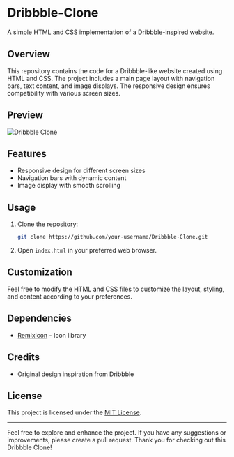 # Dribbble-Clone

A simple HTML and CSS implementation of a Dribbble-inspired website.

## Overview

This repository contains the code for a Dribbble-like website created using HTML and CSS. The project includes a main page layout with navigation bars, text content, and image displays. The responsive design ensures compatibility with various screen sizes.

## Preview

![Dribbble Clone](<![Alt text](assets/design.jpg)>)

## Features

- Responsive design for different screen sizes
- Navigation bars with dynamic content
- Image display with smooth scrolling

## Usage

1. Clone the repository:

   ```bash
   git clone https://github.com/your-username/Dribbble-Clone.git
   ```

2. Open `index.html` in your preferred web browser.

## Customization

Feel free to modify the HTML and CSS files to customize the layout, styling, and content according to your preferences.

## Dependencies

- [Remixicon](https://remixicon.com/) - Icon library

## Credits

- Original design inspiration from Dribbble

## License

This project is licensed under the [MIT License](LICENSE).

---

Feel free to explore and enhance the project. If you have any suggestions or improvements, please create a pull request. Thank you for checking out this Dribbble Clone!
